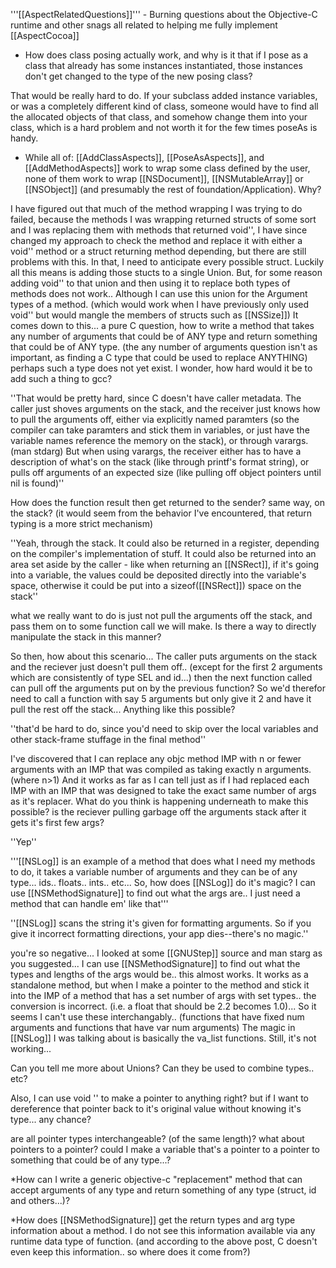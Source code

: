 '''[[AspectRelatedQuestions]]''' - Burning questions about the Objective-C runtime and other snags all related to helping me fully implement [[AspectCocoa]]

* How does class posing actually work, and why is it that if I pose as a class that already has some instances instantiated, those instances don't get changed to the type of the new posing class?  

That would be really hard to do.  If your subclass added instance variables, or was a completely different kind of class, someone would have to find all the allocated objects of that class, and somehow change them into your class, which is a hard problem and not worth it for the few times poseAs is handy.

* While all of: [[AddClassAspects]], [[PoseAsAspects]], and [[AddMethodAspects]] work to wrap some class defined by the user, none of them work to wrap [[NSDocument]], [[NSMutableArray]] or [[NSObject]] (and presumably the rest of foundation/Application). Why?

I have figured out that much of the method wrapping I was trying to do failed, because the methods I was wrapping returned structs of some sort and I was replacing them with methods that returned void'', I have since changed my approach to check the method and replace it with either a void'' method or a struct returning method depending, but there are still problems with this.  In that, I need to anticipate every possible struct. Luckily all this means is adding those stucts to a single Union.  But, for some reason adding void'' to that union and then using it to replace both types of methods does not work..  Although I can use this union for the Argument types of a method. (which would work when I have previously only used void'' but would mangle the members of structs such as [[NSSize]])  It comes down to this... a pure C question, how to write a method that takes any number of arguments that could be of ANY type and return something that could be of ANY type.  (the any number of arguments question isn't as important, as finding a C type that could be used to replace ANYTHING) perhaps such a type does not yet exist.  I wonder, how hard would it be to add such a thing to gcc?

''That would be pretty hard, since C doesn't have caller metadata.  The caller just shoves arguments on the stack, and the receiver just knows how to pull the arguments off, either via explicitly named paramters (so the compiler can take paramters and stick them in variables, or just have the variable names reference the memory on the stack), or through varargs. (man stdarg)  But when using varargs, the receiver either has to have a description of what's on the stack (like through printf's format string), or pulls off arguments of an expected size (like pulling off object pointers until nil is found)''

How does the function result then get returned to the sender?  same way, on the stack? (it would seem from the behavior I've encountered, that return typing is a more strict mechanism)

''Yeah, through the stack.  It could also be returned in a register, depending on the compiler's implementation of stuff.  It could also be returned into an area set aside by the caller - like when returning an [[NSRect]], if it's going into a variable, the values could be deposited directly into the variable's space, otherwise it could be put into a sizeof([[NSRect]]) space on the stack''

what we really want to do is just not pull the arguments off the stack, and pass them on to some function call we will make. Is there a way to directly manipulate the stack in this manner?

So then, how about this scenario...  The caller puts arguments on the stack and the reciever just doesn't pull them off.. (except for the first 2 arguments which are consistently of type SEL and id...)  then the next function called can pull off the arguments put on by the previous function?  So we'd therefor need to call a function with say 5 arguments but only give it 2 and have it pull the rest off the stack...  Anything like this possible?

''that'd be hard to do, since you'd need to skip over the local variables and other stack-frame stuffage in the final method''

I've discovered that I can replace any objc method IMP with n or fewer arguments with an IMP that was compiled as taking exactly n arguments.(where n>1) And it works as far as I can tell just as if I had replaced each IMP with an IMP that was designed to take the exact same number of args as it's replacer.  What do you think is happening underneath to make this possible?  is the reciever pulling garbage off the arguments stack after it gets it's first few args?

''Yep''

'''[[NSLog]] is an example of a method that does what I need my methods to do, it takes a variable number of arguments and they can be of any type... ids.. floats.. ints.. etc... So, how does [[NSLog]] do it's magic? I can use [[NSMethodSignature]] to find out what the args are.. I just need a method that can handle em' like that'''

''[[NSLog]] scans the string it's given for formatting arguments. So if you give it incorrect formatting directions, your app dies--there's no magic.''

you're so negative... I looked at some [[GNUStep]] source and man starg as you suggested... I can use [[NSMethodSignature]] to find out what the types and lengths of the args would be.. this almost works.  It works as a standalone method, but when I make a pointer to the method and stick it into the IMP of a method that has a set number of args with set types.. the conversion is incorrect. (i.e. a float that should be 2.2 becomes 1.0)...  So it seems I can't use these interchangably.. (functions that have fixed num arguments and functions that have var num arguments)  The magic in [[NSLog]] I was talking about is basically the va_list functions.  Still, it's not working... 

Can you tell me more about Unions? Can they be used to combine types.. etc?

Also, I can use void '' to make a pointer to anything right? but if I want to dereference that pointer back to it's original value without knowing it's type... any chance?

are all pointer types interchangeable? (of the same length)? what about pointers to a pointer?  could I make a variable that's a pointer to a pointer to something that could be of any type...?

*How can I write a generic objective-c "replacement" method that can accept arguments of any type and return something of any type (struct, id and others...)? 

*How does [[NSMethodSignature]] get the return types and arg type information about a method.  I do not see this information available via any runtime data type of function. (and according to the above post, C doesn't even keep this information.. so where does it come from?)